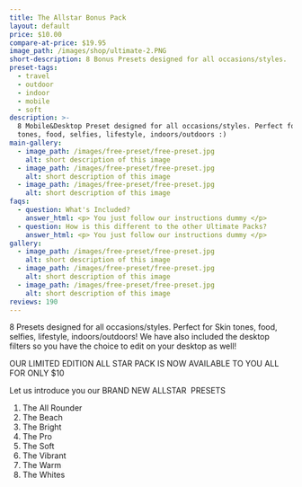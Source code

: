 ```yaml
---
title: The Allstar Bonus Pack
layout: default
price: $10.00
compare-at-price: $19.95
image_path: /images/shop/ultimate-2.PNG
short-description: 8 Bonus Presets designed for all occasions/styles.
preset-tags:
  - travel
  - outdoor
  - indoor
  - mobile
  - soft
description: >-
  8 Mobile&Desktop Preset designed for all occasions/styles. Perfect for Skin
  tones, food, selfies, lifestyle, indoors/outdoors :)
main-gallery:
  - image_path: /images/free-preset/free-preset.jpg
    alt: short description of this image
  - image_path: /images/free-preset/free-preset.jpg
    alt: short description of this image
  - image_path: /images/free-preset/free-preset.jpg
    alt: short description of this image
faqs:
  - question: What's Included?
    answer_html: <p> You just follow our instructions dummy </p>
  - question: How is this different to the other Ultimate Packs?
    answer_html: <p> You just follow our instructions dummy </p>
gallery:
  - image_path: /images/free-preset/free-preset.jpg
    alt: short description of this image
  - image_path: /images/free-preset/free-preset.jpg
    alt: short description of this image
  - image_path: /images/free-preset/free-preset.jpg
    alt: short description of this image
reviews: 190
---
```


8 Presets designed for all occasions/styles. Perfect for Skin tones, food, selfies, lifestyle, indoors/outdoors\! We have also included the desktop filters so you have the choice to edit on your desktop as well\!&nbsp;

OUR LIMITED EDITION ALL STAR PACK IS NOW AVAILABLE TO YOU ALL FOR ONLY $10&nbsp;

Let us introduce you our BRAND NEW ALLSTAR&nbsp; PRESETS

1. The All Rounder&nbsp;
2. The Beach
3. The Bright
4. The Pro
5. The Soft
6. The Vibrant
7. The Warm&nbsp;
8. The Whites
